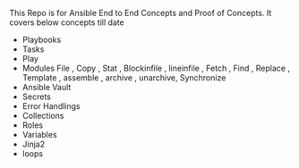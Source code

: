 This Repo is for Ansible End to End Concepts and Proof of Concepts.
It covers below concepts till date
- Playbooks
- Tasks
- Play
- Modules
    File , Copy , Stat , Blockinfile , lineinfile , Fetch , Find , Replace , Template , assemble , archive , unarchive,
    Synchronize 
- Ansible Vault
- Secrets
- Error Handlings
- Collections
- Roles
- Variables
- Jinja2
- loops
